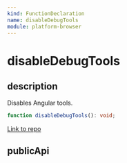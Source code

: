 ```yaml
---
kind: FunctionDeclaration
name: disableDebugTools
module: platform-browser
---
```


# disableDebugTools

## description

Disables Angular tools.

```ts
function disableDebugTools(): void;
```

[Link to repo](https://github.com/timdeschryver/angular/blob/master/packages/platform-browser/src/browser/tools/tools.ts#L38-L40)

## publicApi
